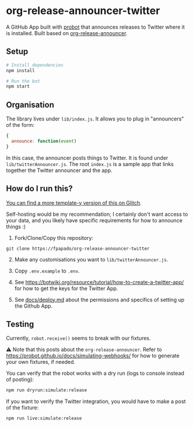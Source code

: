 # org-release-announcer-twitter

A GitHub App built with [probot](https://github.com/probot/probot) that announces releases to Twitter where it is installed.
Built based on [org-release-announcer](https://fpapado.com/org-release-announcer).

## Setup

```sh
# Install dependencies
npm install

# Run the bot
npm start
```

## Organisation
The library lives under `lib/index.js`.
It allows you to plug in "announcers" of the form:
```js
{
  announce: function(event)
}
```
In this case, the announcer posts things to Twitter. It is found under `lib/twitterAnnouncer.js`.
The root `index.js` is a sample app that links together the Twitter announcer and the app.

## How do I run this?
[You can find a more template-y version of this on Glitch]().

Self-hosting would be my recommendation; I certainly don't want access to your data, and you likely have specific requirements for how to announce things :)

1) Fork/Clone/Copy this repository:
```shell
git clone https://fpapado/org-release-announcer-twitter
```
2) Make any customisations you want to `lib/twitterAnnouncer.js`.

3) Copy `.env.example` to `.env`.

3) See https://botwiki.org/resource/tutorial/how-to-create-a-twitter-app/ for how to get the keys for the Twitter App.

4) See [docs/deploy.md](docs/deploy.md) about the permissions and specifics of setting up the  Github App.

## Testing
Currently, `robot.receive()` seems to break with our fixtures.

:warning: Note that this posts about the `org-release-announcer`. Refer to https://probot.github.io/docs/simulating-webhooks/ for how to generate your own fixtures, if needed.

You can verify that the robot works with a dry run (logs to console instead of posting):

```sh
npm run dryrun:simulate:release
```

If you want to verify the Twitter integration, you would have to make a post of the fixture:

```sh
npm run live:simulate:release
```
